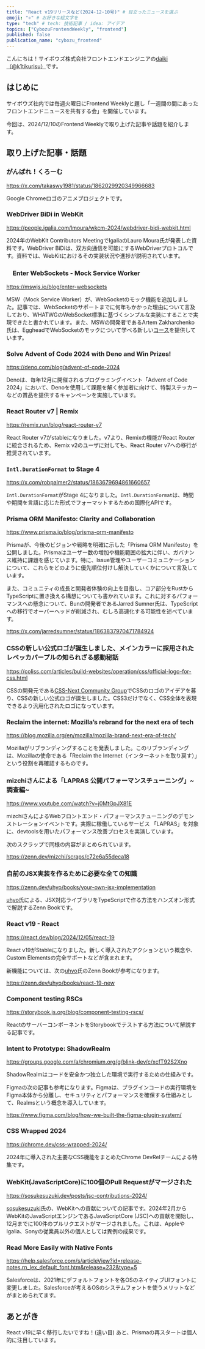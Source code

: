 ```yaml
---
title: "React v19リリースなど(2024-12-10号)" # 目立ったニュースを選ぶ
emoji: "⚛️" # お好きな絵文字を
type: "tech" # tech: 技術記事 / idea: アイデア
topics: ["CybozuFrontendWeekly", "frontend"]
published: false
publication_name: "cybozu_frontend"
---
```


こんにちは！サイボウズ株式会社フロントエンドエンジニアの[daiki（@k1tikurisu）](https://x.com/k1tikurisu)です。

## はじめに

サイボウズ社内では毎週火曜日にFrontend Weeklyと題し「一週間の間にあったフロントエンドニュースを共有する会」を開催しています。

今回は、2024/12/10のFrontend Weeklyで取り上げた記事や話題を紹介します。

## 取り上げた記事・話題

### がんばれ！くろーむ

https://x.com/takaswy1981/status/1862029920349966683

Google Chromeロゴのアニメプロジェクトです。

### WebDriver BiDi in WebKit

https://people.igalia.com/lmoura/wkcm-2024/webdriver-bidi-webkit.html

2024年のWebKit Contributors MeetingでIgaliaのLauro Moura氏が発表した資料です。WebDriver BiDiは、双方向通信を可能にするWebDriverプロトコルです。資料では、WebKitにおけるその実装状況や進捗が説明されています。

### 　Enter WebSockets - Mock Service Worker

https://mswjs.io/blog/enter-websockets

MSW（Mock Service Worker）が、WebSocketのモック機能を追加しました。記事では、WebSocketのサポートまでに何年もかかった理由について言及しており、WHATWGのWebSocket標準に基づくシンプルな実装にすることで実現できたと書かれています。また、MSWの開発者であるArtem Zakharchenko氏は、EggheadでWebSocketのモックについて学べる新しい[コース](https://egghead.io/courses/mocking-websocket-apis-with-mock-service-worker-9933b7f5)を提供しています。

### Solve Advent of Code 2024 with Deno and Win Prizes!

https://deno.com/blog/advent-of-code-2024

Denoは、毎年12月に開催されるプログラミングイベント「Advent of Code 2024」において、Denoを使用して課題を解く参加者に向けて、特製ステッカーなどの賞品を提供するキャンペーンを実施しています。

### React Router v7 | Remix

https://remix.run/blog/react-router-v7

React Router v7がstableになりました。v7より、Remixの機能がReact Routerに統合されるため、Remix v2のユーザに対しても、React Router v7への移行が推奨されています。

### `Intl.DurationFormat` to Stage 4

https://x.com/robpalmer2/status/1863679694861660657

`Intl.DurationFormat`がStage 4になりました。`Intl.DurationFormat`は、時間や期間を言語に応じた形式でフォーマットするための国際化APIです。

### Prisma ORM Manifesto: Clarity and Collaboration

https://www.prisma.io/blog/prisma-orm-manifesto

Prismaが、今後のビジョンや戦略を明確に示した「Prisma ORM Manifesto」を公開しました。Prismaはユーザー数の増加や機能範囲の拡大に伴い、ガバナンス維持に課題を感じています。特に、Issue管理やユーザーコミュニケーションについて、これらをどのように優先順位付けし解決していくかについて言及しています。

また、コミュニティの成長と開発者体験の向上を目指し、コア部分をRustからTypeScriptに置き換える構想についても書かれています。これに対するパフォーマンスへの懸念について、Bunの開発者であるJarred Sumner氏は、TypeScriptへの移行でオーバーヘッドが削減され、むしろ高速化する可能性を述べています。

https://x.com/jarredsumner/status/1863837970471784924

### CSSの新しい公式ロゴが誕生しました、メインカラーに採用されたレベッカパープルの知られざる感動秘話

https://coliss.com/articles/build-websites/operation/css/official-logo-for-css.html

CSSの開発元である[CSS-Next Community Group](https://github.com/CSS-Next/css-next)でCSSのロゴのアイデアを募り、CSSの新しい公式ロゴが誕生しました。CSS3だけでなく、CSS全体を表現できるより汎用化されたロゴになっています。

### Reclaim the internet: Mozilla’s rebrand for the next era of tech

https://blog.mozilla.org/en/mozilla/mozilla-brand-next-era-of-tech/

Mozillaがリブランディングすることを発表しました。このリブランディングは、Mozillaの使命である「Reclaim the Internet（インターネットを取り戻す）」という役割を再確認するものです。

### mizchiさんによる「LAPRAS 公開パフォーマンスチューニング」~調査編~

https://www.youtube.com/watch?v=j0MtGpJX81E

mizchiさんによるWebフロントエンド・パフォーマンスチューニングのデモンストレーションイベントです。実際に稼働しているサービス 「LAPRAS」を対象に、devtoolsを用いたパフォーマンス改善プロセスを実演しています。

次のスクラップで同様の内容がまとめられています。

https://zenn.dev/mizchi/scraps/c72e6a55deca18

### 自前のJSX実装を作るために必要な全ての知識

https://zenn.dev/uhyo/books/your-own-jsx-implementation

[uhyo](https://x.com/uhyo_)氏による、JSX対応ライブラリをTypeScriptで作る方法をハンズオン形式で解説するZenn Bookです。

### React v19 - React

https://react.dev/blog/2024/12/05/react-19

React v19がStableになりました。新しく導入されたアクションという概念や、Custom Elementsの完全サポートなどが含まれます。

新機能については、次の[uhyo](https://x.com/uhyo_)氏のZenn Bookが参考になります。

https://zenn.dev/uhyo/books/react-19-new

### Component testing RSCs

https://storybook.js.org/blog/component-testing-rscs/

ReactのサーバーコンポーネントをStorybookでテストする方法について解説する記事です。

### Intent to Prototype: ShadowRealm

https://groups.google.com/a/chromium.org/g/blink-dev/c/xcfT92S2Xno

ShadowRealmはコードを安全かつ独立した環境で実行するための仕組みです。

Figmaの次の記事も参考になります。Figmaは、プラグインコードの実行環境をFigma本体から分離し、セキュリティとパフォーマンスを確保する仕組みとして、Realmsという概念を導入しています。

https://www.figma.com/blog/how-we-built-the-figma-plugin-system/

### CSS Wrapped 2024

https://chrome.dev/css-wrapped-2024/

2024年に導入された主要なCSS機能をまとめたChrome DevRelチームによる特集です。

### WebKit(JavaScriptCore)に100個のPull Requestがマージされた

https://sosukesuzuki.dev/posts/jsc-contributions-2024/

[sosukesuzuki](https://x.com/__sosukesuzuki)氏の、WebKitへの貢献についての記事です。2024年2月からWebKitのJavaScriptエンジンであるJavaScriptCore (JSC)への貢献を開始し、12月までに100件のプルリクエストがマージされました。これは、AppleやIgalia、Sonyの従業員以外の個人としては異例の成果です。

### Read More Easily with Native Fonts

https://help.salesforce.com/s/articleView?id=release-notes.rn_lex_default_font.htm&release=232&type=5

Salesforceは、2021年にデフォルトフォントを各OSのネイティブUIフォントに変更しました。Salesforceが考えるOSのシステムフォントを使うメリットなどがまとめられてます。

## あとがき

React v19に早く移行したいですね！(遠い目)
あと、Prismaの再スタートは個人的に注目しています。
